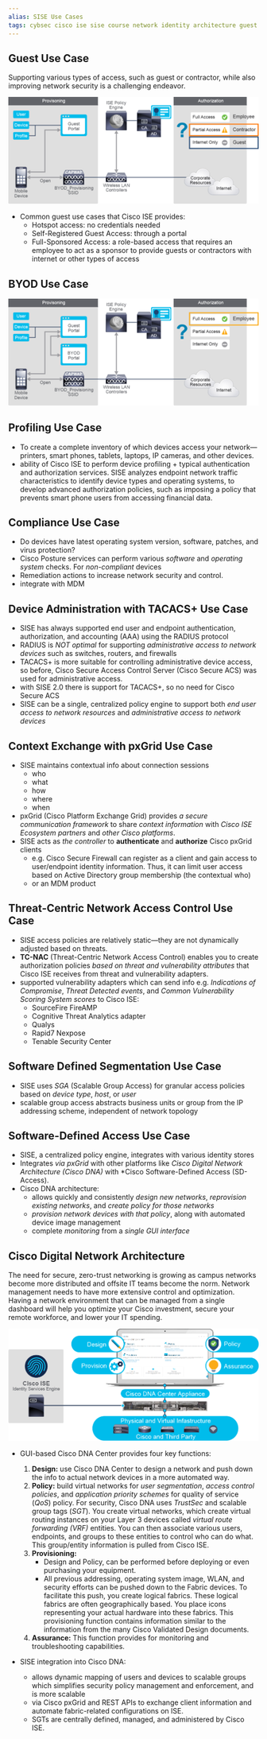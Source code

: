 ```yaml
---
alias: SISE Use Cases 
tags: cybsec cisco ise sise course network identity architecture guest byod profiling complince tacacs+ pxgrid nac software_defined_segmentation software_defined_access TrustSec SGT VRF
---
```


## Guest Use Case
Supporting various types of access, such as guest or contractor, while also improving network security is a challenging endeavor.

![Guest Use Case](./images/Cisco_ISE_Guest_Use_Case.png)

- Common guest use cases that Cisco ISE provides: 
	- Hotspot access: no credentials needed
	- Self-Registered Guest Access: through a portal
	- Full-Sponsored Access: a role-based access that requires an employee to act as a sponsor to provide guests or contractors with internet or other types of access

## BYOD Use Case
![BYOD Use Case](./images/Cisco_ISE_BYOD_Use_Case.png)
## Profiling Use Case
- To create a complete inventory of which devices access your network—printers, smart phones, tablets, laptops, IP cameras, and other devices.
- ability of Cisco ISE to perform device profiling + typical authentication and authorization services. SISE analyzes endpoint network traffic characteristics to identify device types and operating systems, to develop advanced authorization policies, such as imposing a policy that prevents smart phone users from accessing financial data.

## Compliance Use Case
- Do devices have latest operating system version, software, patches, and virus protection?
- Cisco Posture services can perform various *software* and *operating system* checks. For *non-compliant* devices
- Remediation actions to increase network security and control. 
- integrate with MDM

## Device Administration with TACACS+ Use Case
- SISE has always supported end user and endpoint authentication, authorization, and accounting (AAA) using the RADIUS protocol
- RADIUS is *NOT optimal* for supporting *administrative access to network devices* such as switches, routers, and firewalls
- TACACS+ is more suitable for controlling administrative device access, so before, Cisco Secure Access Control Server (Cisco Secure ACS) was used for administrative access.
- with SISE 2.0 there is support for TACACS+, so no need for Cisco Secure ACS
- SISE can be a single, centralized policy engine to support both *end user access to network resources* and *administrative access to network devices*

## Context Exchange with pxGrid Use Case
 - SISE maintains contextual info about connection sessions
	 - who
	 - what
	 - how
	 - where
	 - when
- pxGrid (Cisco Platform Exchange Grid) provides *a secure communication framework* to share *context information* with *Cisco ISE Ecosystem partners* and *other Cisco platforms*. 
- SISE acts as *the controller* to **authenticate** and **authorize** Cisco pxGrid clients
	- e.g. Cisco Secure Firewall can register as a client and gain access to user/endpoint identity information. Thus, it can limit user access based on Active Directory group membership (the contextual who)
	- or an MDM product 

## Threat-Centric Network Access Control Use Case
- SISE access policies are relatively static—they are not dynamically adjusted based on threats.
- **TC-NAC** (Threat-Centric Network Access Control) enables you to create authorization policies *based on threat and vulnerability attributes* that Cisco ISE receives from threat and vulnerability adapters.
- supported vulnerability adapters which can send info e.g. *Indications of Compromise*, *Threat Detected events*, and *Common Vulnerability Scoring System scores* to Cisco ISE:
	- SourceFire FireAMP
	- Cognitive Threat Analytics adapter
	- Qualys
	- Rapid7 Nexpose
	- Tenable Security Center

## Software Defined Segmentation Use Case
- SISE uses *SGA* (Scalable Group Access) for granular access policies based on *device type*, *host*, or *user*
- scalable group access abstracts business units or group from the IP addressing scheme, independent of network topology

## Software-Defined Access Use Case
- SISE, a centralized policy engine, integrates with various identity stores
- Integrates *via pxGrid* with other platforms like *Cisco Digital Network Architecture (Cisco DNA)* with *Cisco Software-Defined Access (SD-Access).
- Cisco DNA architecture:
	- allows quickly and consistently *design new networks*, *reprovision existing networks*, and *create policy for those networks*
	- *provision network devices with that policy*, along with automated device image management
	- complete *monitoring* from a *single GUI interface*

## Cisco Digital Network Architecture
The need for secure, zero-trust networking is growing as campus networks become more distributed and offsite IT teams become the norm. Network management needs to have more extensive control and optimization. Having a network environment that can be managed from a single dashboard will help you optimize your Cisco investment, secure your remote workforce, and lower your IT spending.

![Cisco Digital Network Architecture](./images/Cisco_Digital_Network_Architecture.png)

- GUI-based Cisco DNA Center provides four key functions:
	1. **Design:** use Cisco DNA Center to design a network and push down the info to actual network devices in a more automated way.
	2. **Policy:** build virtual networks for *user segmentation*, *access control policies*, and *application priority schemes* for quality of service (*QoS*) policy. For security, Cisco DNA uses *TrustSec* and scalable group tags (*SGT*). You create virtual networks, which create virtual routing instances on your Layer 3 devices called *virtual route forwarding (VRF)* entities. You can then associate various users, endpoints, and groups to these entities to control who can do what. This group/entity information is pulled from Cisco ISE.
	3. **Provisioning:** 
		- Design and Policy, can be performed before deploying or even purchasing your equipment. 
		- All previous addressing, operating system image, WLAN, and security efforts can be pushed down to the Fabric devices. To facilitate this push, you create logical fabrics. These logical fabrics are often geographically based. You place icons representing your actual hardware into these fabrics. This provisioning function contains information similar to the information from the many Cisco Validated Design documents.
	1. **Assurance:** This function provides for monitoring and troubleshooting capabilities.

- SISE integration into Cisco DNA: 
	- allows dynamic mapping of users and devices to scalable groups which simplifies security policy management and enforcement, and is more scalable
	- via Cisco pxGrid and REST APIs to exchange client information and automate fabric-related configurations on ISE. 
	- SGTs are centrally defined, managed, and administered by Cisco ISE.
